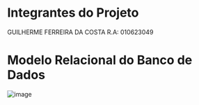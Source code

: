 # Integrantes do Projeto

GUILHERME FERREIRA DA COSTA 	  R.A: 010623049

# Modelo Relacional do Banco de Dados

![image](https://github.com/user-attachments/assets/4f0ca3db-6914-4aca-87f7-15af23c8c5da)
